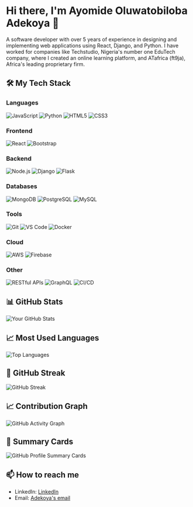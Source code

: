 # Hi there, I'm Ayomide Oluwatobiloba Adekoya 👋

A software developer with over 5 years of experience in designing and implementing web applications using React, Django, and Python. I have worked for companies like Techstudio, Nigeria's number one EduTech company, where I created an online learning platform, and ATafrica (ft9ja), Africa's leading proprietary firm.

## 🛠️ My Tech Stack

### Languages
![JavaScript](https://img.shields.io/badge/JavaScript-323330?style=for-the-badge&logo=javascript&logoColor=F7DF1E)
![Python](https://img.shields.io/badge/Python-3776AB?style=for-the-badge&logo=python&logoColor=white)
![HTML5](https://img.shields.io/badge/HTML5-E34F26?style=for-the-badge&logo=html5&logoColor=white)
![CSS3](https://img.shields.io/badge/CSS3-1572B6?style=for-the-badge&logo=css3&logoColor=white)

### Frontend
![React](https://img.shields.io/badge/React-20232A?style=for-the-badge&logo=react&logoColor=61DAFB)
![Bootstrap](https://img.shields.io/badge/Bootstrap-563D7C?style=for-the-badge&logo=bootstrap&logoColor=white)

### Backend
![Node.js](https://img.shields.io/badge/Node.js-43853D?style=for-the-badge&logo=node.js&logoColor=white)
![Django](https://img.shields.io/badge/Django-092E20?style=for-the-badge&logo=django&logoColor=white)
![Flask](https://img.shields.io/badge/Flask-000000?style=for-the-badge&logo=flask&logoColor=white)

### Databases
![MongoDB](https://img.shields.io/badge/MongoDB-4EA94B?style=for-the-badge&logo=mongodb&logoColor=white)
![PostgreSQL](https://img.shields.io/badge/PostgreSQL-316192?style=for-the-badge&logo=postgresql&logoColor=white)
![MySQL](https://img.shields.io/badge/MySQL-4479A1?style=for-the-badge&logo=mysql&logoColor=white)

### Tools
![Git](https://img.shields.io/badge/Git-F05032?style=for-the-badge&logo=git&logoColor=white)
![VS Code](https://img.shields.io/badge/VS%20Code-007ACC?style=for-the-badge&logo=visual-studio-code&logoColor=white)
![Docker](https://img.shields.io/badge/Docker-2496ED?style=for-the-badge&logo=docker&logoColor=white)

### Cloud
![AWS](https://img.shields.io/badge/AWS-232F3E?style=for-the-badge&logo=amazon-aws&logoColor=white)
![Firebase](https://img.shields.io/badge/Firebase-FFCA28?style=for-the-badge&logo=firebase&logoColor=white)

### Other
![RESTful APIs](https://img.shields.io/badge/REST-02569B?style=for-the-badge&logo=rest&logoColor=white)
![GraphQL](https://img.shields.io/badge/GraphQL-E10098?style=for-the-badge&logo=graphql&logoColor=white)
![CI/CD](https://img.shields.io/badge/CI%2FCD-007ACC?style=for-the-badge&logo=ci&logoColor=white)

## 📊 GitHub Stats

![Your GitHub Stats](https://github-readme-stats.vercel.app/api?username=ayomidetobi&show_icons=true&theme=radical)

## 📈 Most Used Languages

![Top Languages](https://github-readme-stats.vercel.app/api/top-langs/?username=ayomidetobi&layout=compact&theme=radical)

## 🌟 GitHub Streak

![GitHub Streak](https://github-readme-streak-stats.herokuapp.com/?user=ayomidetobi&theme=radical)



## 📈 Contribution Graph

![GitHub Activity Graph](https://github-readme-activity-graph.cyclic.app/graph?username=ayomidetobi&theme=radical)


## 💼 Summary Cards

![GitHub Profile Summary Cards](https://github-profile-summary-cards.vercel.app/api/cards/profile-details?username=ayomidetobi&theme=radical)


## 📫 How to reach me

- LinkedIn: [LinkedIn](https://www.linkedin.com/in/adekoyatobi/)
- Email: [Adekoya's email](mailto:adekoyaayomide592@gmail.com)


<!--
**ayomidetobi/ayomidetobi** is a ✨ _special_ ✨ repository because its `README.md` (this file) appears on your GitHub profile.

Here are some ideas to get you started:

- 🔭 I’m currently working on ...
- 🌱 I’m currently learning ...
- 👯 I’m looking to collaborate on ...
- 🤔 I’m looking for help with ...
- 💬 Ask me about ...
- 📫 How to reach me: ...
- 😄 Pronouns: ...
- ⚡ Fun fact: ...
-->
